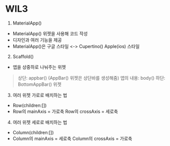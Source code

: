 # WIL3
1. MaterialApp()
- MaterialApp() 위젯을 사용해 코드 작성
- 디자인과 여러 기능을 제공
- MaterialApp()은 구글 스타일 <-> Cupertino() Apple(ios) 스타일

2. Scaffold()
- 앱을 상중하로 나눠주는 위젯
> 상단: appbar() (AppBar() 위젯은 상단바를 생성해줌)
> 앱의 내용: body()
> 하단: BottomAppBar() 위젯

3. 여러 위젯 가로로 배치하는 법
- Row(children:[])
- Row의 mainAxis = 가로축
  Row의 crossAxis = 세로축

4. 여러 위젯 세로로 배치하는 법
- Column(children:[])
- Column의 mainAxis = 세로축
  Column의 crossAxis = 가로축
